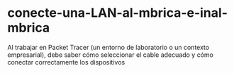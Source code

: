# conecte-una-LAN-al-mbrica-e-inal-mbrica
Al trabajar en Packet Tracer (un entorno de laboratorio o un contexto empresarial), debe saber cómo seleccionar el cable adecuado y cómo conectar correctamente los dispositivos
